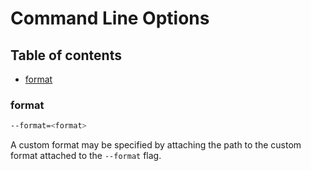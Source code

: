 Command Line Options
===========

## Table of contents

* [format](#format)

### format

```bash
--format=<format>
```

A custom format may be specified by attaching the path to the custom format attached to the `--format` flag.
